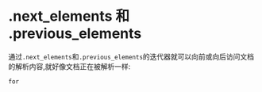 # .next\_elements 和 .previous\_elements

通过`.next_elements`和`.previous_elements`的迭代器就可以向前或向后访问文档的解析内容,就好像文档正在被解析一样:

```text
for
```

